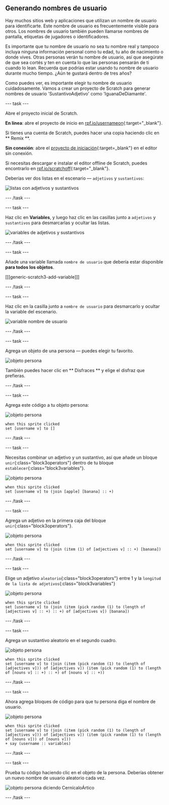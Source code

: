 ## Generando nombres de usuario

Hay muchos sitios web y aplicaciones que utilizan un nombre de usuario para identificarte. Este nombre de usuario es frecuentemente visible para otros. Los nombres de usuario también pueden llamarse nombres de pantalla, etiquetas de jugadores o identificadores.

Es importante que tu nombre de usuario no sea tu nombre real y tampoco incluya ninguna información personal como tu edad, tu año de nacimiento o donde vives. Otras personas verán tu nombre de usuario, así que asegúrate de que sea cortés y ten en cuenta lo que las personas pensarán de ti cuando lo lean. Recuerda que podrías estar usando tu nombre de usuario durante mucho tiempo. ¿Aún te gustará dentro de tres años?

Como puedes ver, es importante elegir tu nombre de usuario cuidadosamente. Vamos a crear un proyecto de Scratch para generar nombres de usuario 'SustantivoAdjetivo' como 'IguanaDeDiamante'.

\--- task \---

Abre el proyecto inicial de Scratch.

**En línea**: abre el proyecto de inicio en [rpf.io/usernameon](http://rpf.io/usernameon){:target="_blank"}.

Si tienes una cuenta de Scratch, puedes hacer una copia haciendo clic en ** Remix **.

**Sin conexión**: abre el [proyecto de iniciación](http://rpf.io/p/en/username-generator-go){:target=_blank"} en el editor sin conexión.

Si necesitas descargar e instalar el editor offline de Scratch, puedes encontrarlo en [rpf.io/scratchoff](http://rpf.io/scratchoff){:target="_blank"}.

Deberías ver dos listas en el escenario — `adjetivos` y `sustantivos`:

![listas con adjetivos y sustantivos](images/usernames-lists.png)

\--- /task \---

\--- task \---

Haz clic en **Variables**, y luego haz clic en las casillas junto a `adjetivos` y `sustantivos` para desmarcarlas y ocultar las listas.

![variables de adjetivos y sustantivos](images/usernames-hide.png)

\--- /task \---

\--- task \---

Añade una variable llamada `nombre de usuario` que debería estar disponible **para todos los objetos**.

[[[generic-scratch3-add-variable]]]

\--- /task \---

\--- task \---

Haz clic en la casilla junto a ` nombre de usuario ` para desmarcarlo y ocultar la variable del escenario.

![variable nombre de usuario](images/usernames-hide-variable.png)

\--- /task \---

\--- task \---

Agrega un objeto de una persona — puedes elegir tu favorito.

![objeto persona](images/usernames-person.png)

También puedes hacer clic en ** Disfraces ** y elige el disfraz que prefieras.

\--- /task \---

\--- task \---

Agrega este código a tu objeto persona:

![objeto persona](images/person-sprite.png)

```blocks3
when this sprite clicked
set [username v] to []
```

\--- /task \---

\--- task \---

Necesitas combinar un adjetivo y un sustantivo, así que añade un bloque `unir`{:class="block3operators"} dentro de tu bloque `establecer`{:class="block3variables"}.

![objeto persona](images/person-sprite.png)

```blocks3
when this sprite clicked
set [username v] to (join [apple] [banana] :: +)
```

\--- /task \---

\--- task \---

Agrega un adjetivo en la primera caja del bloque `unir`{:class="block3operators"}.

![objeto persona](images/person-sprite.png)

```blocks3
when this sprite clicked
set [username v] to (join (item (1) of [adjectives v] :: +) [banana])
```

\--- /task \---

\--- task \---

Elige un adjetivo `aleatorio`{:class="block3operators"} entre 1 y la `longitud de la lista de adjetivos`{:class="block3variables"}

![objeto persona](images/person-sprite.png)

```blocks3
when this sprite clicked
set [username v] to (join (item (pick random (1) to (length of [adjectives v] :: +) :: +) of [adjectives v]) [banana])
```

\--- /task \---

\--- task \---

Agrega un sustantivo aleatorio en el segundo cuadro.

![objeto persona](images/person-sprite.png)

```blocks3
when this sprite clicked
set [username v] to (join (item (pick random (1) to (length of [adjectives v])) of [adjectives v]) (item (pick random (1) to (length of [nouns v] :: +) :: +) of [nouns v] :: +))
```

\--- /task \---

\--- task \---

Ahora agrega bloques de código para que tu persona diga el nombre de usuario.

![objeto persona](images/person-sprite.png)

```blocks3
when this sprite clicked
set [username v] to (join (item (pick random (1) to (length of [adjectives v])) of [adjectives v]) (item (pick random (1) to (length of [nouns v])) of [nouns v]))
+ say (username :: variables)
```

\--- /task \---

\--- task \---

Prueba tu código haciendo clic en el objeto de la persona. Deberías obtener un nuevo nombre de usuario aleatorio cada vez.

![objeto persona diciendo CernícaloÁrtico](images/usernames-click.png)

\--- /task \---